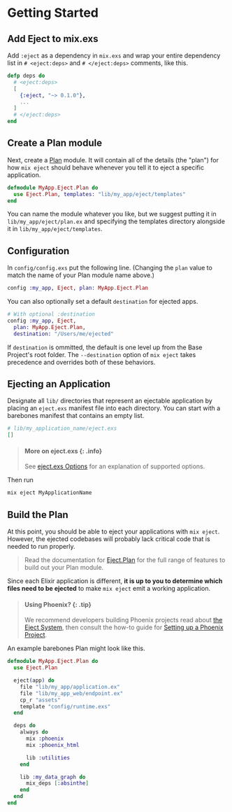 # Getting Started

## Add Eject to mix.exs

Add `:eject` as a dependency in `mix.exs` and wrap your entire dependency list in
`# <eject:deps>` and `# </eject:deps>` comments, like this.


```elixir
defp deps do
  # <eject:deps>
  [
    {:eject, "~> 0.1.0"},
    ...
  ]
  # </eject:deps>
end
```

## Create a Plan module

Next, create a [Plan](Eject.Plan.html) module. It will contain all of the
details (the "plan") for how `mix eject` should behave whenever you tell it to
eject a specific application.

```elixir
defmodule MyApp.Eject.Plan do
  use Eject.Plan, templates: "lib/my_app/eject/templates"
end
```

You can name the module whatever you like, but we suggest putting it in
`lib/my_app/eject/plan.ex` and specifying the templates directory alongside it
in `lib/my_app/eject/templates`.

## Configuration

In `config/config.exs` put the following line. (Changing the `plan` value to
match the name of your Plan module name above.)

```elixir
config :my_app, Eject, plan: MyApp.Eject.Plan
```

You can also optionally set a default `destination` for ejected apps.

```elixir
# With optional :destination
config :my_app, Eject,
  plan: MyApp.Eject.Plan,
  destination: "/Users/me/ejected"
```

If `destination` is ommitted, the default is one level up from the Base
Project's root folder. The `--destination` option of `mix eject` takes
precedence and overrides both of these behaviors.

## Ejecting an Application

Designate all `lib/` directories that represent an ejectable application by
placing an `eject.exs` manifest file into each directory. You can start with a
barebones manifest that contains an empty list.

```elixir
# lib/my_application_name/eject.exs
[]
```

> #### More on eject.exs {: .info}
>
> See [eject.exs Options](./how-it-works.html#eject-exs-options)
> for an explanation of supported options.

Then run

```bash
mix eject MyApplicationName
```

## Build the Plan

At this point, you should be able to eject your applications with `mix eject`. However, the ejected codebases will probably lack critical code that is needed to run properly.

> Read the documentation for [Eject.Plan](Eject.Plan.html) for the full range
> of features to build out your Plan module.

Since each Elixir application is different, **it is up to you to determine which files need to be ejected** to make `mix eject` emit a working application.

> #### Using Phoenix? {: .tip}
>
> We recommend developers building Phoenix projects read about [the Eject
> System](how-it-works.html), then consult the how-to guide for [Setting up a
> Phoenix Project](./setting-up-a-phoenix-project.html).

An example barebones Plan might look like this.

```elixir
defmodule MyApp.Eject.Plan do
  use Eject.Plan

  eject(app) do
    file "lib/my_app/application.ex"
    file "lib/my_app_web/endpoint.ex"
    cp_r "assets"
    template "config/runtime.exs"
  end

  deps do
    always do
      mix :phoenix
      mix :phoenix_html

      lib :utilities
    end

    lib :my_data_graph do
      mix_deps [:absinthe]
    end
  end
end
```
